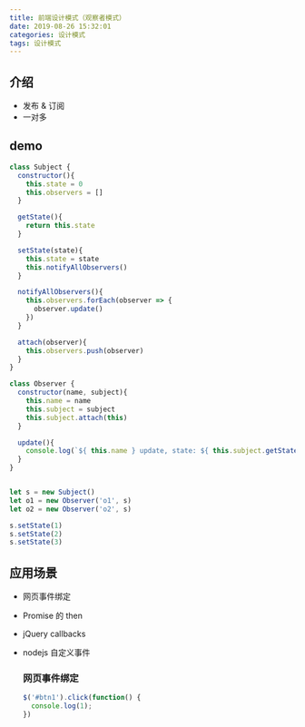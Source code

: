 ```yaml
---
title: 前端设计模式（观察者模式）
date: 2019-08-26 15:32:01
categories: 设计模式
tags: 设计模式
---
```

## 介绍
- 发布 & 订阅
- 一对多

## demo
```javascript
class Subject {
  constructor(){
    this.state = 0
    this.observers = []
  }

  getState(){
    return this.state
  }

  setState(state){
    this.state = state
    this.notifyAllObservers()
  }

  notifyAllObservers(){
    this.observers.forEach(observer => {
      observer.update()
    })
  }

  attach(observer){
    this.observers.push(observer)
  }
}

class Observer {
  constructor(name, subject){
    this.name = name
    this.subject = subject
    this.subject.attach(this)
  }

  update(){
    console.log(`${ this.name } update, state: ${ this.subject.getState() }`);
  }
}


let s = new Subject()
let o1 = new Observer('o1', s)
let o2 = new Observer('o2', s)

s.setState(1)
s.setState(2)
s.setState(3)
```

## 应用场景
- 网页事件绑定
- Promise 的 then
- jQuery callbacks
- nodejs 自定义事件

  ### 网页事件绑定
  ```javascript
  $('#btn1').click(function() {
    console.log(1);
  })
  ```

